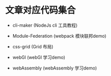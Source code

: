 # 文章对应代码集合



- cli-maker (NodeJs cli 工具教程)

- Module-Federation (webpack 模块联邦demo)

- css-grid (Grid 布局)

- webGl (webGl 学习demo)

- webAssembly (webAssembly 学习demo)
